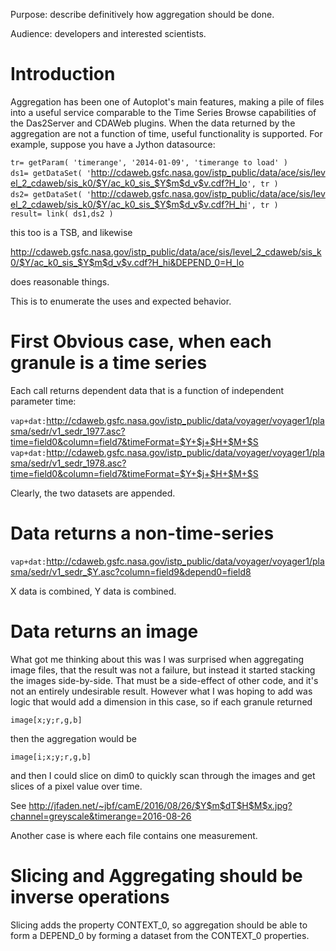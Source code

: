 Purpose: describe definitively how aggregation should be done.

Audience: developers and interested scientists.

# Introduction

Aggregation has been one of Autoplot's main features, making a pile of
files into a useful service comparable to the Time Series Browse
capabilities of the Das2Server and CDAWeb plugins. When the data
returned by the aggregation are not a function of time, useful
functionality is supported. For example, suppose you have a Jython
datasource:

`tr= getParam( 'timerange', '2014-01-09', 'timerange to load' )`  
`ds1= getDataSet( '`<http://cdaweb.gsfc.nasa.gov/istp_public/data/ace/sis/level_2_cdaweb/sis_k0/$Y/ac_k0_sis_$Y$m$d_v$v.cdf?H_lo>`', tr )`  
`ds2= getDataSet( '`<http://cdaweb.gsfc.nasa.gov/istp_public/data/ace/sis/level_2_cdaweb/sis_k0/$Y/ac_k0_sis_$Y$m$d_v$v.cdf?H_hi>`', tr )`  
`result= link( ds1,ds2 )`

this too is a TSB, and likewise

<http://cdaweb.gsfc.nasa.gov/istp_public/data/ace/sis/level_2_cdaweb/sis_k0/$Y/ac_k0_sis_$Y$m$d_v$v.cdf?H_hi&DEPEND_0=H_lo>

does reasonable things.

This is to enumerate the uses and expected behavior.

# First Obvious case, when each granule is a time series

Each call returns dependent data that is a function of independent
parameter time:

`vap+dat:`<http://cdaweb.gsfc.nasa.gov/istp_public/data/voyager/voyager1/plasma/sedr/v1_sedr_1977.asc?time=field0&column=field7&timeFormat=$Y+$j+$H+$M+$S>  
`vap+dat:`<http://cdaweb.gsfc.nasa.gov/istp_public/data/voyager/voyager1/plasma/sedr/v1_sedr_1978.asc?time=field0&column=field7&timeFormat=$Y+$j+$H+$M+$S>

Clearly, the two datasets are appended.

# Data returns a non-time-series

`vap+dat:`<http://cdaweb.gsfc.nasa.gov/istp_public/data/voyager/voyager1/plasma/sedr/v1_sedr_$Y.asc?column=field9&depend0=field8>

X data is combined, Y data is combined.

# Data returns an image

What got me thinking about this was I was surprised when aggregating
image files, that the result was not a failure, but instead it started
stacking the images side-by-side. That must be a side-effect of other
code, and it's not an entirely undesirable result. However what I was
hoping to add was logic that would add a dimension in this case, so if
each granule returned

`image[x;y;r,g,b]`

then the aggregation would be

`image[i;x;y;r,g,b]`

and then I could slice on dim0 to quickly scan through the images and
get slices of a pixel value over time.

See
<http://jfaden.net/~jbf/camE/2016/08/26/$Y$m$dT$H$M$x.jpg?channel=greyscale&timerange=2016-08-26>

Another case is where each file contains one measurement.

# Slicing and Aggregating should be inverse operations

Slicing adds the property CONTEXT\_0, so aggregation should be able to
form a DEPEND\_0 by forming a dataset from the CONTEXT\_0 properties.
